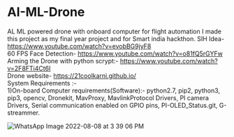 # AI-ML-Drone
AL ML powered drone with onboard computer for flight automation
I made this project as my final year project and for Smart india hackthon.
SIH Idea-
https://www.youtube.com/watch?v=evobBG9jyF8                                                                            
60 FPS Face Detection-
https://www.youtube.com/watch?v=o81fQ5rGYFw                                           
Arming the Drone with python scrypt:-
https://www.youtube.com/watch?v=2F8FTi4Ct6I                                                        
Drone website-
https://21coolkarni.github.io/                                                              
System Requirements :-                                                               
1)On-board Computer requirements(Software):- python2.7, pip2, python3, pip3, opencv, Dronekit, MavProxy, MavlinkProtocol Drivers, PI camera Drivers, Serial communication enabled on GPIO pins, PI-OLED_Status.git, G-streammer.

![WhatsApp Image 2022-08-08 at 3 39 06 PM](https://user-images.githubusercontent.com/84247246/183896659-b479e90e-7df2-4df0-b899-481c4ee692c5.jpeg)
